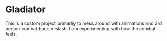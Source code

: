 # Gladiator
 
This is a custom project primarliy to mess around with animations and 3rd person combat hack-n-slash. I am experimenting with how the combat feels. 

